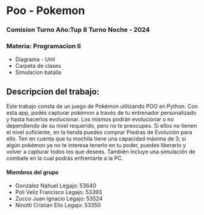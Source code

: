 <h1>Poo - Pokemon</h1>
<h3>Comision Turno Año:Tup 8 Turno Noche - 2024 </h3>
<h3>Materia: Programacion II </h3>

<ul>
  <li>Diagrama - Uml</li>
  <li>Carpeta de clases</li>
  <li>Simulacion batalla</li>
</ul>

<h2>Descripcion del trabajo:</h2>
<p>Este trabajo consta de un juego de Pokémon utilizando POO en Python.
Con esta app, podés capturar pokémon a través de tu entrenador personalizado y hasta hacerlos evolucionar.
Los mismos podrán evolucionar o no dependiendo de su nivel requerido, pero no te preocupes. Si ellos no tienen el nivel suficiente, en la tienda puedes comprar Piedras de Evolución para ello.
Ten en cuenta que tu mochila tiene una capacidad máxima de 3; si algún pokémon ya no te interesa tenerlo en tu poder, puedes liberarlo y volver a capturar todos los que desees.
También incluye una simulación de combate en la cual podrás enfrentarte a la PC.
</p>


<h4>Miembros del grupo</h2>
<ul>
  <li>Gonzalez Nahuel Legajo: 53640</li>
  <li>Poli Veliz Francisco Legajo: 53393</li>
  <li>Zucco Juan Ignacio Legajo: 53524</li>
  <li>Ninotti Cristian Elio Legajo: 53350</li>
</ul>



